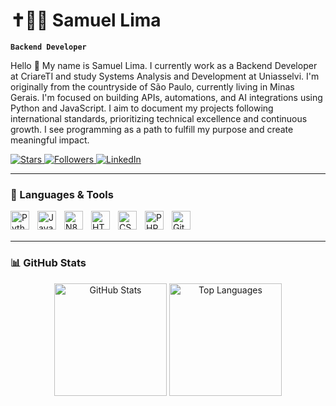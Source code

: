 # ✝🐱‍💻 Samuel Lima

**`Backend Developer`**

Hello 🤝 My name is Samuel Lima. I currently work as a Backend Developer at CriareTI and study Systems Analysis and Development at Uniasselvi. I'm originally from the countryside of São Paulo, currently living in Minas Gerais. I'm focused on building APIs, automations, and AI integrations using Python and JavaScript. I aim to document my projects following international standards, prioritizing technical excellence and continuous growth. I see programming as a path to fulfill my purpose and create meaningful impact.

<p align="left">
    <a href="https://github.com/SamuellLima?tab=repositories&sort=stargazers">
        <img 
            alt="Stars" 
            title="Total GitHub Stars" 
            src="https://custom-icon-badges.demolab.com/github/stars/SamuellLima?color=55960c&style=for-the-badge&labelColor=488207&logo=star&label=Stars"
        />
    </a>
    <a href="https://github.com/SamuellLima?tab=followers">
        <img 
            alt="Followers" 
            title="Follow me on GitHub" 
            src="https://custom-icon-badges.demolab.com/github/followers/SamuellLima?color=236ad3&labelColor=1155ba&style=for-the-badge&logo=github&label=Followers&logoColor=white"
        />
    </a>
    <a href="https://www.linkedin.com/in/samuel-lima-516a79233/" target="_blank">
        <img 
            alt="LinkedIn" 
            title="Connect with me on LinkedIn" 
            src="https://img.shields.io/badge/LinkedIn-Profile-blue?style=for-the-badge&logo=linkedin&logoColor=white"
        />
    </a>
</p>

---

### 🧰 Languages & Tools

<img 
    align="left" 
    alt="Python" 
    title="Python"
    width="30px" 
    style="padding-right: 10px;" 
    src="https://cdn.jsdelivr.net/gh/devicons/devicon@latest/icons/python/python-original.svg" 
/>
<img 
    align="left" 
    alt="JavaScript" 
    title="JavaScript"
    width="30px" 
    style="padding-right: 10px;" 
    src="https://cdn.jsdelivr.net/gh/devicons/devicon@latest/icons/javascript/javascript-original.svg" 
/>
<img 
    align="left" 
    alt="N8N" 
    title="N8N"
    width="30px" 
    style="padding-right: 10px;" 
    src="https://registry.npmmirror.com/@lobehub/icons-static-png/1.56.0/files/dark/n8n-color.png" 
/>
<img 
    align="left" 
    alt="HTML"
    title="HTML" 
    width="30px" 
    style="padding-right: 10px;" 
    src="https://cdn.jsdelivr.net/gh/devicons/devicon@latest/icons/html5/html5-original.svg" 
/>
<img 
    align="left" 
    alt="CSS" 
    title="CSS"
    width="30px" 
    style="padding-right: 10px;" 
    src="https://cdn.jsdelivr.net/gh/devicons/devicon@latest/icons/css3/css3-original.svg" 
/>
<img 
    align="left" 
    alt="PHP" 
    title="PHP"
    width="30px" 
    style="padding-right: 10px;" 
    src="https://cdn.jsdelivr.net/gh/devicons/devicon@latest/icons/php/php-original.svg" 
/>
<img 
    align="left" 
    alt="Git" 
    title="Git"
    width="30px" 
    style="padding-right: 10px;" 
    src="https://cdn.jsdelivr.net/gh/devicons/devicon@latest/icons/git/git-original.svg" 
/>
<br/>
<br/>

---

### 📊 GitHub Stats

<div align="center">
  <img 
      alt="GitHub Stats" 
      height="180em" 
      src="https://github-readme-stats.vercel.app/api?username=SamuellLima&show_icons=true&include_all_commits=true&locale=en" 
  />
  <img 
      alt="Top Languages" 
      height="180em" 
      src="https://github-readme-stats.vercel.app/api/top-langs/?username=SamuellLima&layout=compact&custom_title=Top Languages&langs_count=9" 
  />
</div>
